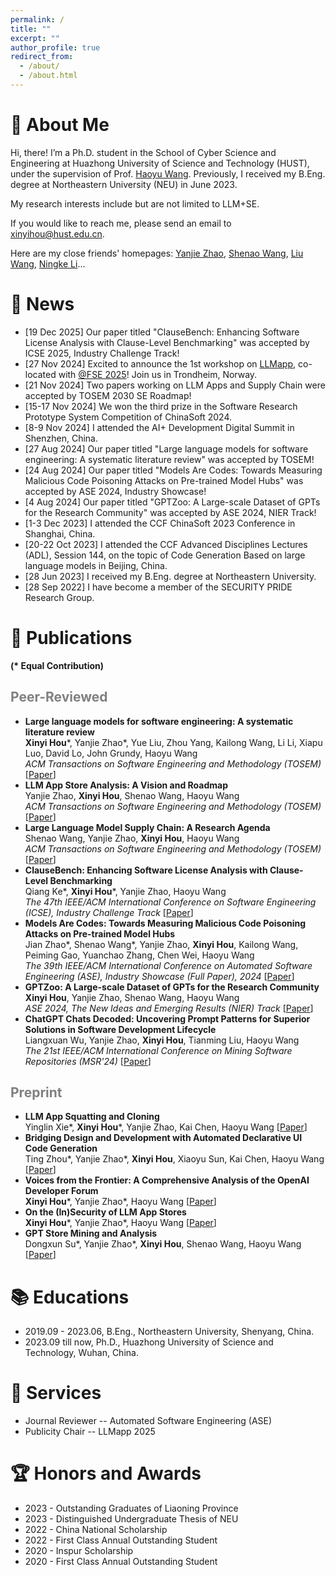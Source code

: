 ```yaml
---
permalink: /
title: ""
excerpt: ""
author_profile: true
redirect_from: 
  - /about/
  - /about.html
---
```


<span class='anchor' id='about-me'></span>
# 🍦 About Me

Hi, there! I’m a Ph.D. student in the School of Cyber Science and Engineering at Huazhong University of Science and Technology (HUST), under the supervision of Prof. [Haoyu Wang](https://howiepku.github.io/). Previously, I received my B.Eng. degree at Northeastern University (NEU) in June 2023. 

My research interests include but are not limited to LLM+SE.

If you would like to reach me, please send an email to [xinyihou@hust.edu.cn](xinyihou@hust.edu.cn).

Here are my close friends' homepages: [Yanjie Zhao](https://yanjiezhao96.github.io/), [Shenao Wang](https://ShenaoW.github.io/), [Liu Wang](https://liuer-wang.github.io/), [Ningke Li](https://ningke-li.github.io/)...

# 🌷 News

- [19 Dec 2025] Our paper titled "ClauseBench: Enhancing Software License Analysis with Clause-Level Benchmarking" was accepted by ICSE 2025, Industry Challenge Track!
- [27 Nov 2024] Excited to announce the 1st workshop on [LLMapp](https://llmappworkshop.github.io/), co-located with [@FSE 2025](https://conf.researchr.org/home/fse-2025)! Join us in Trondheim, Norway.
- [21 Nov 2024] Two papers working on LLM Apps and Supply Chain were accepted by TOSEM 2030 SE Roadmap!
- [15-17 Nov 2024] We won the third prize in the Software Research Prototype System Competition of ChinaSoft 2024.
- [8-9 Nov 2024] I attended the AI+ Development Digital Summit in Shenzhen, China.
- [27 Aug 2024] Our paper titled "Large language models for software engineering: A systematic literature review" was accepted by TOSEM!
- [24 Aug 2024] Our paper titled "Models Are Codes: Towards Measuring Malicious Code Poisoning Attacks on Pre-trained Model Hubs" was accepted by ASE 2024, Industry Showcase!
- [4 Aug 2024] Our paper titled "GPTZoo: A Large-scale Dataset of GPTs for the Research Community" was accepted by ASE 2024, NIER Track!
- [1-3 Dec 2023] I attended the CCF ChinaSoft 2023 Conference in Shanghai, China.
- [20-22 Oct 2023] I attended the CCF Advanced Disciplines Lectures (ADL), Session 144, on the topic of Code Generation Based on large language models in Beijing, China.
- [28 Jun 2023] I received my B.Eng. degree at Northeastern University. 
- [28 Sep 2022] I have become a member of the SECURITY PRIDE Research Group.

# 📜 Publications 

**(\* Equal Contribution)**

## <span style="color:grey">Peer-Reviewed</span>

* **Large language models for software engineering: A systematic literature review**
  <br>**Xinyi Hou**\*, Yanjie Zhao\*, Yue Liu, Zhou Yang, Kailong Wang, Li Li, Xiapu Luo, David Lo, John Grundy, Haoyu Wang
  <br>*ACM Transactions on Software Engineering and Methodology (TOSEM)* [[Paper](https://dl.acm.org/doi/abs/10.1145/3695988)]
* **LLM App Store Analysis: A Vision and Roadmap**
    <br>Yanjie Zhao, **Xinyi Hou**, Shenao Wang, Haoyu Wang
    <br>*ACM Transactions on Software Engineering and Methodology (TOSEM)* [[Paper](https://arxiv.org/abs/2404.12737)]
* **Large Language Model Supply Chain: A Research Agenda**
    <br>Shenao Wang, Yanjie Zhao, **Xinyi Hou**, Haoyu Wang
    <br>*ACM Transactions on Software Engineering and Methodology (TOSEM)* [[Paper](https://arxiv.org/abs/2404.12736)]
* **ClauseBench: Enhancing Software License Analysis with Clause-Level Benchmarking**
    <br>Qiang Ke\*, **Xinyi Hou**\*, Yanjie Zhao, Haoyu Wang
    <br>*The 47th IEEE/ACM International Conference on Software Engineering (ICSE), Industry Challenge Track* [[Paper](https://conf.researchr.org/details/icse-2025/icse-2025-industry-challenge-track/3/ClauseBench-Enhancing-Software-License-Analysis-with-Clause-Level-Benchmarking)]
* **Models Are Codes: Towards Measuring Malicious Code Poisoning Attacks on Pre-trained Model Hubs**
    <br>Jian Zhao\*, Shenao Wang\*, Yanjie Zhao, **Xinyi Hou**, Kailong Wang, Peiming Gao, Yuanchao Zhang, Chen Wei, Haoyu Wang
    <br>*The 39th IEEE/ACM International Conference on Automated Software Engineering (ASE), Industry Showcase (Full Paper), 2024* [[Paper](https://dl.acm.org/doi/10.1145/3691620.3695271)]
* **GPTZoo: A Large-scale Dataset of GPTs for the Research Community**
    <br>**Xinyi Hou**, Yanjie Zhao, Shenao Wang, Haoyu Wang
    <br>*ASE 2024, The New Ideas and Emerging Results (NIER) Track* [[Paper](https://dl.acm.org/doi/10.1145/3691620.3695309)]
* **ChatGPT Chats Decoded: Uncovering Prompt Patterns for Superior Solutions in Software Development Lifecycle**
    <br>Liangxuan Wu, Yanjie Zhao, **Xinyi Hou**, Tianming Liu, Haoyu Wang
    <br>*The 21st IEEE/ACM International Conference on Mining Software Repositories (MSR'24)* [[Paper](https://ieeexplore.ieee.org/abstract/document/10555800)]

## <span style="color:grey">Preprint</span> 

* **LLM App Squatting and Cloning**
    <br>Yinglin Xie\*, **Xinyi Hou**\*, Yanjie Zhao, Kai Chen, Haoyu Wang [[Paper](https://arxiv.org/abs/2411.07518)]
* **Bridging Design and Development with Automated Declarative UI Code Generation**
    <br>Ting Zhou\*, Yanjie Zhao\*, **Xinyi Hou**, Xiaoyu Sun, Kai Chen, Haoyu Wang [[Paper](https://arxiv.org/abs/2409.11667)]
* **Voices from the Frontier: A Comprehensive Analysis of the OpenAI Developer Forum**
    <br>**Xinyi Hou**\*, Yanjie Zhao\*, Haoyu Wang [[Paper](https://arxiv.org/abs/2408.01687)]
* **On the (In)Security of LLM App Stores**
    <br>**Xinyi Hou**\*, Yanjie Zhao\*, Haoyu Wang [[Paper](https://arxiv.org/abs/2407.08422)]
* **GPT Store Mining and Analysis**
    <br>Dongxun Su\*, Yanjie Zhao\*, **Xinyi Hou**, Shenao Wang, Haoyu Wang [[Paper](https://arxiv.org/abs/2405.10210)]

  
# 📚 Educations

* 2019.09 - 2023.06, B.Eng., Northeastern University, Shenyang, China.
* 2023.09 till now, Ph.D., Huazhong University of Science and Technology, Wuhan, China.

# 💼 Services
* Journal Reviewer -- Automated Software Engineering (ASE)
* Publicity Chair -- LLMapp 2025
  
# 🏆 Honors and Awards
* 2023 - Outstanding Graduates of Liaoning Province
* 2023 - Distinguished Undergraduate Thesis of NEU
* 2022 - China National Scholarship
* 2022 - First Class Annual Outstanding Student
* 2020 - Inspur Scholarship  
* 2020 - First Class Annual Outstanding Student

<br>
<br>
<br>

